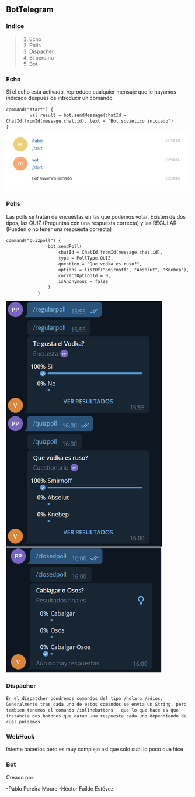 ## BotTelegram

### Indice

> 1. Echo
> 2. Polls
> 3. Dispacher
> 4. Si pero no
> 5. Bot

### Echo
Si el echo esta activado, reproduce cualquier mensaje que le hayamos indicado despues de introducir un comando

~~~
command("start") {
         val result = bot.sendMessage(chatId = ChatId.fromId(message.chat.id), text = "Bot sovietico iniciado")
}
~~~

![Imagen Echo](https://github.com/ppereiramoure/BotTelegram/blob/master/Imagenes/Echo.png)

### Polls
Las polls se tratan de encuestas en las que podemos votar. Existen de dos tipos, las QUIZ (Preguntas con una respuesta correcta) y las REGULAR (Pueden o no tener una respuesta correcta)

~~~
command("quizpoll") {
                bot.sendPoll(
                    chatId = ChatId.fromId(message.chat.id),
                    type = PollType.QUIZ,
                    question = "Que vodka es ruso?",
                    options = listOf("Smirnoff", "Absolut", "Knebep"),
                    correctOptionId = 0,
                    isAnonymous = false
                )
            }
~~~

![Imagen Polls](https://github.com/ppereiramoure/BotTelegram/blob/master/Imagenes/2polls.png)
![Imagen Polls2](https://github.com/ppereiramoure/BotTelegram/blob/master/Imagenes/ClosedPolls.png)


### Dispacher
    En el dispatcher pondremos comandos del tipo /hola o /adios. Generalmente tras cada uno de estos comandos se envia un String, pero tambien tenemos el comando /inlinebuttons   que lo que hace es que instancia dos botones que daran una respuesta cada uno dependiendo de cual pulsemos.

### WebHook 
Intente hacerlos pero es muy complejo asi que solo subi lo poco que hice

### Bot

Creado por:

-Pablo Pereira Moure
-Héctor Failde Estévez
